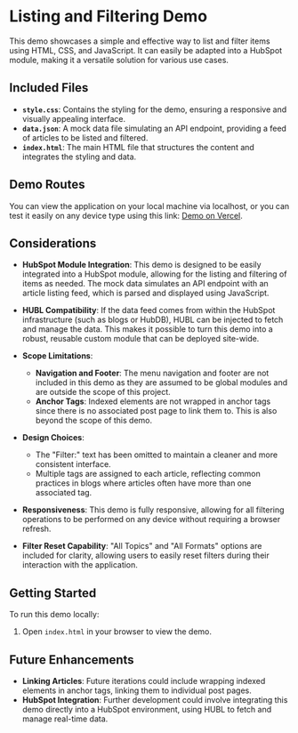 # Listing and Filtering Demo

This demo showcases a simple and effective way to list and filter items using HTML, CSS, and JavaScript. It can easily be adapted into a HubSpot module, making it a versatile solution for various use cases.

## Included Files

- **`style.css`**: Contains the styling for the demo, ensuring a responsive and visually appealing interface.
- **`data.json`**: A mock data file simulating an API endpoint, providing a feed of articles to be listed and filtered.
- **`index.html`**: The main HTML file that structures the content and integrates the styling and data.

## Demo Routes

You can view the application on your local machine via localhost, or you can test it easily on any device type using this link: [Demo on Vercel](https://shape-seven.vercel.app/).

## Considerations

- **HubSpot Module Integration**: This demo is designed to be easily integrated into a HubSpot module, allowing for the listing and filtering of items as needed. The mock data simulates an API endpoint with an article listing feed, which is parsed and displayed using JavaScript.

- **HUBL Compatibility**: If the data feed comes from within the HubSpot infrastructure (such as blogs or HubDB), HUBL can be injected to fetch and manage the data. This makes it possible to turn this demo into a robust, reusable custom module that can be deployed site-wide.

- **Scope Limitations**:
  - **Navigation and Footer**: The menu navigation and footer are not included in this demo as they are assumed to be global modules and are outside the scope of this project.
  - **Anchor Tags**: Indexed elements are not wrapped in anchor tags since there is no associated post page to link them to. This is also beyond the scope of this demo.

- **Design Choices**:
  - The "Filter:" text has been omitted to maintain a cleaner and more consistent interface.
  - Multiple tags are assigned to each article, reflecting common practices in blogs where articles often have more than one associated tag.

- **Responsiveness**: This demo is fully responsive, allowing for all filtering operations to be performed on any device without requiring a browser refresh.

- **Filter Reset Capability**: "All Topics" and "All Formats" options are included for clarity, allowing users to easily reset filters during their interaction with the application.

## Getting Started

To run this demo locally:

1. Open `index.html` in your browser to view the demo.

## Future Enhancements

- **Linking Articles**: Future iterations could include wrapping indexed elements in anchor tags, linking them to individual post pages.
- **HubSpot Integration**: Further development could involve integrating this demo directly into a HubSpot environment, using HUBL to fetch and manage real-time data.








